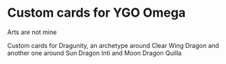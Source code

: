 # Custom cards for YGO Omega
Arts are not mine

Custom cards for Dragunity, an archetype around Clear Wing Dragon and another one around Sun Dragon Inti and Moon Dragon Quilla
